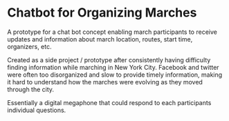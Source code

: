 # Chatbot for Organizing Marches
A prototype for a chat bot concept enabling march participants to receive updates and information about march location, routes, start time, organizers, etc.

Created as a side project / prototype after consistently having difficulty finding information while marching in New York City. Facebook and twitter were often too disorganized and slow to provide timely information, making it hard to understand how the marches were evolving as they moved through the city. 

Essentially a digital megaphone that could respond to each participants individual questions.
